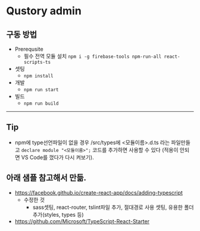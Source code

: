 # Qustory admin

## 구동 방법
+ Prerequsite
  + 필수 전역 모듈 설치
    `npm i -g firebase-tools npm-run-all react-scripts-ts`
+ 셋팅
  + `npm install`
+ 개발
  + `npm run start`
+ 빌드
  + `npm run build`
---

## Tip
+ npm에 type선언파일이 없을 경우 /src/types에 <모듈이름>.d.ts 라는 파일만들고 `declare module "<모듈이름>";` 코드를 추가하면 사용할 수 있다 (적용이 안되면 VS Code를 껐다가 다시 켜보기).

## 아래 샘플 참고해서 만듦.
  + https://facebook.github.io/create-react-app/docs/adding-typescript
    + 수정한 것
      + sass셋팅, react-router, tslint파일 추가, 절대경로 사용 셋팅, 유용한 폴더 추가(styles, types 등)
  + https://github.com/Microsoft/TypeScript-React-Starter
